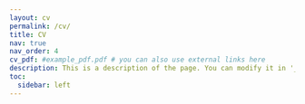 ```yaml
---
layout: cv
permalink: /cv/
title: CV
nav: true
nav_order: 4
cv_pdf: #example_pdf.pdf # you can also use external links here
description: This is a description of the page. You can modify it in '_pages/cv.md'. You can also change or remove the top pdf download button.
toc:
  sidebar: left
---
```

